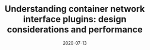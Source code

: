 ---
title: "Understanding container network interface plugins: design considerations and performance"
collection: publications
permalink: /publication/2020-07-13-cni-lanman
excerpt: 'Shixiong Qi, Sameer G Kulkarni, KK Ramakrishnan.'
date: 2020-07-13
venue: '2020 IEEE International Symposium on Local and Metropolitan Area Networks (LANMAN)'
paperurl: 'https://ieeexplore.ieee.org/abstract/document/9153266'
---